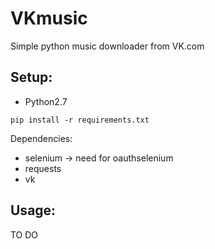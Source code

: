 # VKmusic
Simple python music downloader from VK.com


## Setup:

* Python2.7

```
pip install -r requirements.txt
```
Dependencies:
* selenium -> need for oauthselenium
* requests
* vk

## Usage:

TO DO